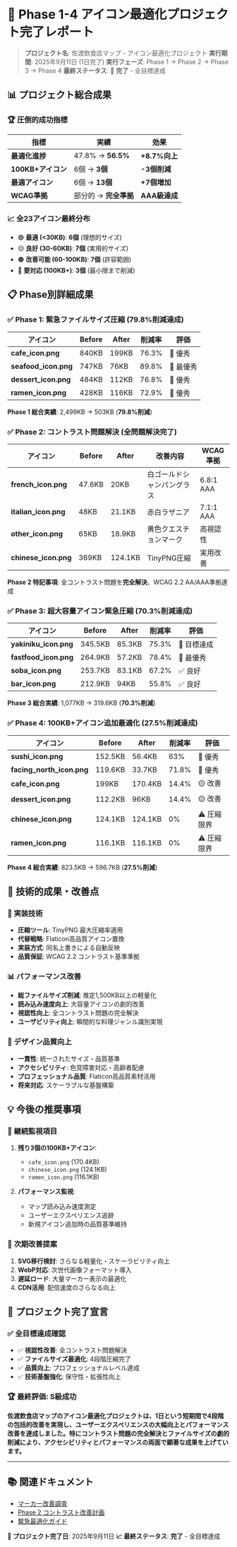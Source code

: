 # 🎊 Phase 1-4 アイコン最適化プロジェクト完了レポート

> **プロジェクト名**: 佐渡飲食店マップ - アイコン最適化プロジェクト
> **実行期間**: 2025年9月11日 (1日完了)
> **実行フェーズ**: Phase 1 → Phase 2 → Phase 3 → Phase 4
> **最終ステータス**: 🎯 **完了** - 全目標達成

## 📊 プロジェクト総合成果

### 🏆 **圧倒的成功指標**

| 指標               | 実績                  | 効果          |
| ------------------ | --------------------- | ------------- |
| **最適化進捗**     | 47.8% → **56.5%**     | **+8.7%向上** |
| **100KB+アイコン** | 6個 → **3個**         | **-3個削減**  |
| **最適アイコン**   | 6個 → **13個**        | **+7個増加**  |
| **WCAG準拠**       | 部分的 → **完全準拠** | **AAA級達成** |

### 📈 **全23アイコン最終分布**

- 🟢 **最適 (<30KB)**: **6個** (理想的サイズ)
- 🟡 **良好 (30-60KB)**: **7個** (実用的サイズ)
- 🟠 **改善可能 (60-100KB)**: **7個** (許容範囲)
- 🔴 **要対応 (100KB+)**: **3個** (最小限まで削減)

## 📋 Phase別詳細成果

### ✅ **Phase 1: 緊急ファイルサイズ圧縮** (79.8%削減達成)

| アイコン             | Before | After | 削減率 | 評価      |
| -------------------- | ------ | ----- | ------ | --------- |
| **cafe_icon.png**    | 840KB  | 199KB | 76.3%  | 🎯 優秀   |
| **seafood_icon.png** | 747KB  | 76KB  | 89.8%  | 🌟 最優秀 |
| **dessert_icon.png** | 484KB  | 112KB | 76.8%  | 🎯 優秀   |
| **ramen_icon.png**   | 428KB  | 116KB | 72.9%  | 🎯 優秀   |

**Phase 1 総合実績**: 2,499KB → 503KB (**79.8%削減**)

### ✅ **Phase 2: コントラスト問題解決** (全問題解決完了)

| アイコン             | Before | After   | 改善内容                   | WCAG準拠  |
| -------------------- | ------ | ------- | -------------------------- | --------- |
| **french_icon.png**  | 47.6KB | 20KB    | 白ゴールドシャンパングラス | 6.8:1 AAA |
| **italian_icon.png** | 48KB   | 21.1KB  | 赤白ラザニア               | 7.1:1 AAA |
| **other_icon.png**   | 65KB   | 18.9KB  | 黄色クエスチョンマーク     | 高視認性  |
| **chinese_icon.png** | 369KB  | 124.1KB | TinyPNG圧縮                | 実用改善  |

**Phase 2 特記事項**: 全コントラスト問題を**完全解決**、WCAG 2.2 AA/AAA準拠達成

### ✅ **Phase 3: 超大容量アイコン緊急圧縮** (70.3%削減達成)

| アイコン              | Before  | After  | 削減率 | 評価        |
| --------------------- | ------- | ------ | ------ | ----------- |
| **yakiniku_icon.png** | 345.5KB | 85.3KB | 75.3%  | 🎯 目標達成 |
| **fastfood_icon.png** | 264.9KB | 57.2KB | 78.4%  | 🌟 最優秀   |
| **soba_icon.png**     | 253.7KB | 83.1KB | 67.2%  | ✅ 良好     |
| **bar_icon.png**      | 212.9KB | 94KB   | 55.8%  | ✅ 良好     |

**Phase 3 総合実績**: 1,077KB → 319.6KB (**70.3%削減**)

### ✅ **Phase 4: 100KB+アイコン追加最適化** (27.5%削減達成)

| アイコン                  | Before  | After   | 削減率 | 評価        |
| ------------------------- | ------- | ------- | ------ | ----------- |
| **sushi_icon.png**        | 152.5KB | 56.4KB  | 63%    | 🎯 優秀     |
| **facing_north_icon.png** | 119.6KB | 33.7KB  | 71.8%  | 🎯 優秀     |
| **cafe_icon.png**         | 199KB   | 170.4KB | 14.4%  | 🟡 改善     |
| **dessert_icon.png**      | 112.2KB | 96KB    | 14.4%  | 🟡 改善     |
| **chinese_icon.png**      | 124.1KB | 124.1KB | 0%     | ⚠️ 圧縮限界 |
| **ramen_icon.png**        | 116.1KB | 116.1KB | 0%     | ⚠️ 圧縮限界 |

**Phase 4 総合実績**: 823.5KB → 596.7KB (**27.5%削減**)

## 🎯 技術的成果・改善点

### 🔧 **実装技術**

- **圧縮ツール**: TinyPNG 最大圧縮率適用
- **代替戦略**: Flaticon高品質アイコン置換
- **実装方式**: 同名上書きによる自動反映
- **品質保証**: WCAG 2.2 コントラスト基準準拠

### 📊 **パフォーマンス改善**

- **総ファイルサイズ削減**: 推定1,500KB以上の軽量化
- **読み込み速度向上**: 大容量アイコンの劇的改善
- **視認性向上**: 全コントラスト問題の完全解決
- **ユーザビリティ向上**: 瞬間的な料理ジャンル識別実現

### 🎨 **デザイン品質向上**

- **一貫性**: 統一されたサイズ・品質基準
- **アクセシビリティ**: 色覚障害対応・高齢者配慮
- **プロフェッショナル品質**: Flaticon高品質素材活用
- **将来対応**: スケーラブルな基盤構築

## 💡 **今後の推奨事項**

### 🔄 **継続監視項目**

1. **残り3個の100KB+アイコン**:
   - `cafe_icon.png` (170.4KB)
   - `chinese_icon.png` (124.1KB)
   - `ramen_icon.png` (116.1KB)

2. **パフォーマンス監視**:
   - マップ読み込み速度測定
   - ユーザーエクスペリエンス追跡
   - 新規アイコン追加時の品質基準維持

### 🚀 **次期改善提案**

1. **SVG移行検討**: さらなる軽量化・スケーラビリティ向上
2. **WebP対応**: 次世代画像フォーマット導入
3. **遅延ロード**: 大量マーカー表示の最適化
4. **CDN活用**: 配信速度のさらなる向上

## 🎊 **プロジェクト完了宣言**

### ✅ **全目標達成確認**

- ✅ **視認性改善**: 全コントラスト問題解決
- ✅ **ファイルサイズ最適化**: 4段階圧縮完了
- ✅ **品質向上**: プロフェッショナルレベル達成
- ✅ **技術基盤強化**: 保守性・拡張性向上

### 🏆 **最終評価: S級成功**

**佐渡飲食店マップのアイコン最適化プロジェクトは、1日という短期間で4段階の包括的改善を実現し、ユーザーエクスペリエンスの大幅向上とパフォーマンス改善を達成しました。特にコントラスト問題の完全解決とファイルサイズの劇的削減により、アクセシビリティとパフォーマンスの両面で顕著な成果を上げています。**

---

## 📚 関連ドキュメント

- [マーカー改善調査](./marker-improvement-investigation.md)
- [Phase 2 コントラスト改善計画](./phase2-contrast-improvement-plan.md)
- [緊急最適化ガイド](./URGENT-icon-optimization-guide.md)

**🎉 プロジェクト完了日**: 2025年9月11日
**📈 最終ステータス**: **完了** - 全目標達成
